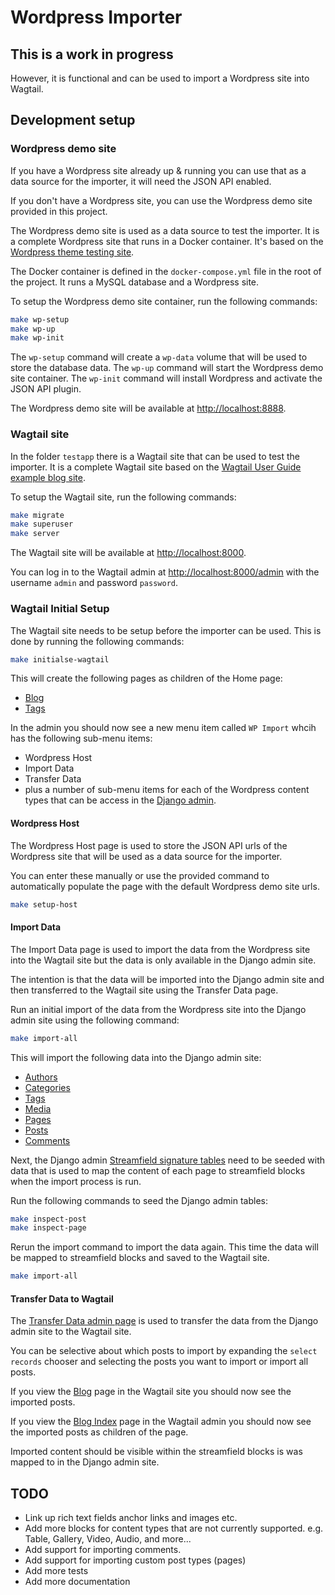 # Wordpress Importer

## This is a work in progress

However, it is functional and can be used to import a Wordpress site into Wagtail.

## Development setup

### Wordpress demo site

If you have a Wordpress site already up & running you can use that as a data source for the importer, it will need the JSON API enabled.

If you don't have a Wordpress site, you can use the Wordpress demo site provided in this project.

The Wordpress demo site is used as a data source to test the importer. It is a complete Wordpress site that runs in a Docker container. It's based on the [Wordpress theme testing site](https://developer.wordpress.org/themes/getting-started/).

The Docker container is defined in the `docker-compose.yml` file in the root of the project. It runs a MySQL database and a Wordpress site.

To setup the Wordpress demo site container, run the following commands:

```bash
make wp-setup
make wp-up
make wp-init
```

The `wp-setup` command will create a `wp-data` volume that will be used to store the database data. The `wp-up` command will start the Wordpress demo site container. The `wp-init` command will install Wordpress and activate the JSON API plugin.

The Wordpress demo site will be available at [http://localhost:8888](http://localhost:8888).

### Wagtail site

In the folder `testapp` there is a Wagtail site that can be used to test the importer. It is a complete Wagtail site based on the [Wagtail User Guide example blog site](https://docs.wagtail.org/en/stable/getting_started/tutorial.html).

To setup the Wagtail site, run the following commands:

```bash
make migrate
make superuser
make server
```

The Wagtail site will be available at [http://localhost:8000](http://localhost:8000).

You can log in to the Wagtail admin at [http://localhost:8000/admin](http://localhost:8000/admin) with the username `admin` and password `password`.

### Wagtail Initial Setup

The Wagtail site needs to be setup before the importer can be used. This is done by running the following commands:

```bash
make initialse-wagtail
```

This will create the following pages as children of the Home page:

- [Blog](http://localhost:8000/blog/)
- [Tags](http://localhost:8000/tags/)

In the admin you should now see a new menu item called `WP Import` whcih has the following sub-menu items:

- Wordpress Host
- Import Data
- Transfer Data
- plus a number of sub-menu items for each of the Wordpress content types that can be access in the [Django admin](http://localhost:8000/wordpress-import-admin/wordpress/).

#### Wordpress Host

The Wordpress Host page is used to store the JSON API urls of the Wordpress site that will be used as a data source for the importer.

You can enter these manually or use the provided command to automatically populate the page with the default Wordpress demo site urls.

```bash
make setup-host
```

#### Import Data

The Import Data page is used to import the data from the Wordpress site into the Wagtail site but the data is only available in the Django admin site.

The intention is that the data will be imported into the Django admin site and then transferred to the Wagtail site using the Transfer Data page.

Run an initial import of the data from the Wordpress site into the Django admin site using the following command:

```bash
make import-all
```

This will import the following data into the Django admin site:

- [Authors](http://localhost:8000/wordpress-import-admin/wordpress/wpauthor/)
- [Categories](http://localhost:8000/wordpress-import-admin/wordpress/wpcategory/)
- [Tags](http://localhost:8000/wordpress-import-admin/wordpress/wptag/)
- [Media](http://localhost:8000/wordpress-import-admin/wordpress/wpmedia/)
- [Pages](http://localhost:8000/wordpress-import-admin/wordpress/wppage/)
- [Posts](http://localhost:8000/wordpress-import-admin/wordpress/wppost/)
- [Comments](http://localhost:8000/wordpress-import-admin/wordpress/wpcomment/)

Next, the Django admin [Streamfield signature tables](http://localhost:8000/wordpress-import-admin/wordpress/streamblocksignatureblocks/) need to be seeded with data that is used to map the content of each page to streamfield blocks when the import process is run.

Run the following commands to seed the Django admin tables:

```bash
make inspect-post
make inspect-page
```

Rerun the import command to import the data again. This time the data will be mapped to streamfield blocks and saved to the Wagtail site.

```bash
make import-all
```

#### Transfer Data to Wagtail

The [Transfer Data admin page](http://localhost:8000/admin/transfer-wordpress-data/) is used to transfer the data from the Django admin site to the Wagtail site.

You can be selective about which posts to import by expanding the `select records` chooser and selecting the posts you want to import or import all posts.

If you view the [Blog](http://localhost:8000/blog/) page in the Wagtail site you should now see the imported posts.

If you view the [Blog Index](http://localhost:8000/admin/pages/4/) page in the Wagtail admin you should now see the imported posts as children of the page.

Imported content should be visible within the streamfield blocks is was mapped to in the Django admin site.

## TODO

- Link up rich text fields anchor links and images etc.
- Add more blocks for content types that are not currently supported. e.g. Table, Gallery, Video, Audio, and more...
- Add support for importing comments.
- Add support for importing custom post types (pages)
- Add more tests
- Add more documentation
